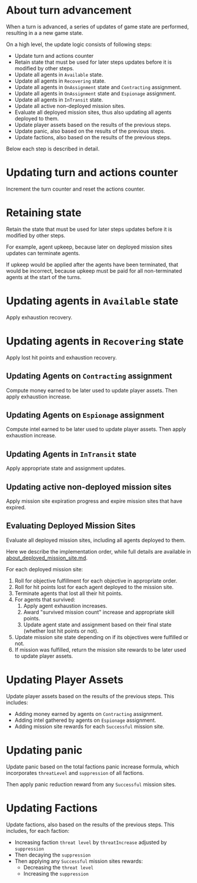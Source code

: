 # About turn advancement

When a turn is advanced, a series of updates of game state are performed, resulting in a a new game state.

On a high level, the update logic consists of following steps:

- Update turn and actions counter
- Retain state that must be used for later steps updates before it is modified by other steps.
- Update all agents in `Available` state.
- Update all agents in `Recovering` state.
- Update all agents in `OnAssignment` state and `Contracting` assignment.
- Update all agents in `OnAssignment` state and `Espionage` assignment.
- Update all agents in `InTransit` state.
- Update all active non-deployed mission sites.
- Evaluate all deployed mission sites, thus also updating all agents deployed to them.
- Update player assets based on the results of the previous steps.
- Update panic, also based on the results of the previous steps.
- Update factions, also based on the results of the previous steps.

Below each step is described in detail.

# Updating turn and actions counter

Increment the turn counter and reset the actions counter.

# Retaining state

Retain the state that must be used for later steps updates before it is modified by other steps.

For example, agent upkeep, because later on deployed mission sites updates can terminate agents.

If upkeep would be applied after the agents have been terminated, that would be incorrect, because
upkeep must be paid for all non-terminated agents at the start of the turns.

# Updating agents in `Available` state

Apply exhaustion recovery.

# Updating agents in `Recovering` state

Apply lost hit points and exhaustion recovery.

## Updating Agents on `Contracting` assignment

Compute money earned to be later used to update player assets.
Then apply exhaustion increase.

## Updating Agents on `Espionage` assignment

Compute intel earned to be later used to update player assets.
Then apply exhaustion increase.

## Updating Agents in `InTransit` state

Apply appropriate state and assignment updates.

## Updating active non-deployed mission sites

Apply mission site expiration progress and expire mission sites that have expired.

## Evaluating Deployed Mission Sites

Evaluate all deployed mission sites, including all agents deployed to them.

Here we describe the implementation order, while full details are available in [about_deployed_mission_site.md](about_deployed_mission_site.md).

For each deployed mission site:

1. Roll for objective fulfillment for each objective in appropriate order.
2. Roll for hit points lost for each agent deployed to the mission site.
3. Terminate agents that lost all their hit points.
4. For agents that survived:
   1. Apply agent exhaustion increases.
   2. Award "survived mission count" increase and appropriate skill points.
   3. Update agent state and assignment based on their final state (whether lost hit points or not).
5. Update mission site state depending on if its objectives were fulfilled or not.
6. If mission was fulfilled, return the mission site rewards to be later used to update player assets.

# Updating Player Assets

Update player assets based on the results of the previous steps. This includes:

- Adding money earned by agents on `Contracting` assignment.
- Adding intel gathered by agents on `Espionage` assignment.
- Adding mission site rewards for each `Successful` mission site.

# Updating panic

Update panic based on the total factions panic increase formula,
which incorporates `threatLevel` and `suppression` of all factions.

Then apply panic reduction reward from any `Successful` mission sites.

# Updating Factions

Update factions, also based on the results of the previous steps. This includes, for each faction:

- Increasing faction `threat level` by `threatIncrease` adjusted by `suppression`
- Then decaying the `suppression`
- Then applying any `Successful` mission sites rewards:
  - Decreasing the `threat level`
  - Increasing the `suppression`
